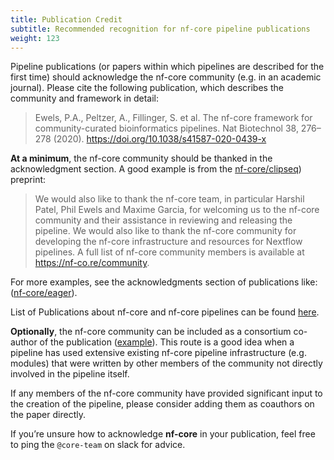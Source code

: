 ```yaml
---
title: Publication Credit
subtitle: Recommended recognition for nf-core pipeline publications
weight: 123
---
```


Pipeline publications (or papers within which pipelines are described for the first time) should acknowledge the nf-core community (e.g. in an academic journal). Please cite the following publication, which describes the community and framework in detail:

> Ewels, P.A., Peltzer, A., Fillinger, S. et al. The nf-core framework for community-curated bioinformatics pipelines. Nat Biotechnol 38, 276–278 (2020). https://doi.org/10.1038/s41587-020-0439-x

**At a minimum**, the nf-core community should be thanked in the acknowledgment section. A good example is from the [nf-core/clipseq](https://doi.org/10.12688/wellcomeopenres.19453.1)) preprint:

> We would also like to thank the nf-core team, in particular Harshil Patel, Phil Ewels and Maxime Garcia, for welcoming us to the nf-core community and their assistance in reviewing and releasing the pipeline. We would also like to thank the nf-core community for developing the nf-core infrastructure and resources for Nextflow pipelines. A full list of nf-core community members is available at https://nf-co.re/community.

For more examples, see the acknowledgments section of publications like: ([nf-core/eager](https://peerj.com/articles/10947/#acknowledgements)).

List of Publications about nf-core and nf-core pipelines can be found [here](https://nf-co.re/publications).

**Optionally**, the nf-core community can be included as a consortium co-author of the publication ([example](https://doi.org/10.3390/ijms232314512)). This route is a good idea when a pipeline has used extensive existing nf-core pipeline infrastructure (e.g. modules) that were written by other members of the community not directly involved in the pipeline itself.

If any members of the nf-core community have provided significant input to the creation of the pipeline, please consider adding them as coauthors on the paper directly.

If you’re unsure how to acknowledge **nf-core** in your publication, feel free to ping the `@core-team` on slack for advice.
